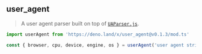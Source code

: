 ## user_agent

> A user agent parser built on top of
> [`UAParser.js`](https://github.com/faisalman/ua-parser-js).

```ts
import userAgent from 'https://deno.land/x/user_agent@v0.1.3/mod.ts'

const { browser, cpu, device, engine, os } = userAgent('user agent string')
```
